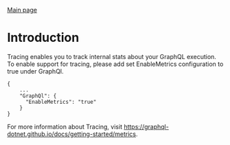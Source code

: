[Main page](../README.md)

# Introduction

Tracing enables you to track internal stats about your GraphQL execution. To enable support for tracing, please add set EnableMetrics configuration to true under GraphQl.

```
{
    ...
    "GraphQl": {
      "EnableMetrics": "true" 
    } 
}
```

For more information about Tracing, visit https://graphql-dotnet.github.io/docs/getting-started/metrics.